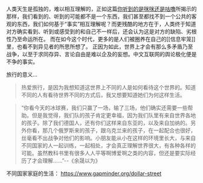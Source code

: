 人类天生是孤独的，难以相互理解的，正如这篇[你听到的是咪咪还是咕噜](https://mp.weixin.qq.com/s/rheMZJEpFTH3V6uxjeuEwg)所揭示的那样，我们看到的、听到的可能都不是一个东西，我们甚至都找不到一个公共的客观的东西，我们如何基于“事实”相互理解呢？而更残酷的地方在于，人类终于知道对方确实看到、听到或感受到的和自己不一样后，还会认为这是对方的缺陷、劣根性乃至命运所在。
而在如今这个时代，更多的是人们被圈养在自己的[[信息牢笼]]里，也看不到异见者的所思所想了。
正因为如此，世界上才会有那么多矛盾乃至战争，以至于求同存异、言论自由是难以企及的妄想。中文互联网的舆论极化便是不争的事实。

旅行的意义...
>热爱旅行，是因为我想知道这世界上不同的人是如何看待这个世界的。知道不同的人有看待世界不同的方式后，我又想要知道她们为何这样生活。

>“你看今天的冰球赛，我们只赢了一场，输了三场，他们确实还需要一些帮助。但是我觉得，我们队的孩子肯定更幸福，因为我们队里有来自世界各地的孩子。除了我们德国人，还有你们这样来自东亚的，以及来自加纳的。另外你看，那几个俄罗斯来的孩子，跟乌克兰来的孩子，在一起配合也很好，丝毫看不出战争对他们的影响。小朋友能从小在这样的环境里长大，与来自不同国家的人一起训练，一起相处，才会真正理解世界很大，有各种各样的可能。虽然教科书里有很多人人平等啊博爱啊之类的内容，但还是要实际经历了才会理解……”--《余晟以为》

不同国家家庭的生活：
https://www.gapminder.org/dollar-street
